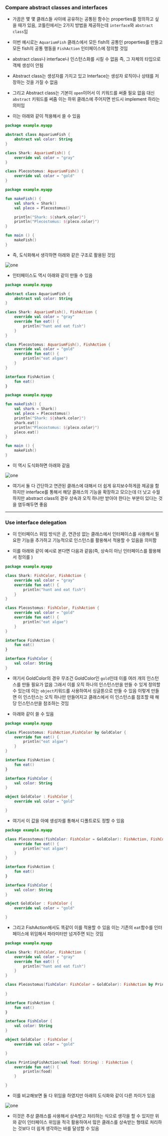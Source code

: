 ### Compare abstract classes and interfaces
- 가끔은 몇 몇 클래스들 사이에 공유하는 공통된 함수는 properties를 정의하고 싶을 때가 있음, 코틀린에서는 2가지 방법을 제공하는데 `interface`와 `abstract class`임

- 이번 예시로는 `AquariumFish` 클래스에서 모든 fish의 공통인 properties를 만들고 모든 fish의 공통 행동을 `FishAction` 인터페이스에 정의할 것임

- abstract class나 interface나 인스턴스화를 시킬 수 없음 즉, 그 자체의 타입으로 객체 생성이 안됨

- Abstract class는 생성자를 가지고 있고 Interface는 생성자 로직이나 상태를 저장하는 것을 가질 수 없음

- 그리고 Abstract class는 기본이 `open`이어서 이 키워드를 써줄 필요 없음 대신 `abstract` 키워드를 써줌 이는 하위 클래스에 주어지면 반드시 implement 하라는 의미임

- 이는 아래와 같이 적용해서 쓸 수 있음 

```kotlin
package example.myapp

abstract class AquariumFish {
    abstract val color: String
}

class Shark: AquariumFish() {
    override val color = "gray"
}

class Plecostomus: AquariumFish() {
    override val color = "gold"
}
```

```kotlin
package example.myapp

fun makeFish() {
    val shark = Shark()
    val pleco = Plecostomus()

    println("Shark: ${shark.color}")
    println("Plecostomus: ${pleco.color}")
}

fun main () {
    makeFish()
}
```

- 즉, 도식화해서 생각하면 아래와 같은 구조로 활용된 것임

![one](/Kotlin/img/one.png)

- 인터페이스도 역시 아래와 같이 만들 수 있음

```kotlin
package example.myapp

abstract class AquariumFish {
    abstract val color: String
}

class Shark: AquariumFish(), FishAction {
    override val color = "gray"
    override fun eat() {
        println("hunt and eat fish")
    }
}

class Plecostomus: AquariumFish(), FishAction {
    override val color = "gold"
    override fun eat() {
        println("eat algae")
    }
}

interface FishAction {
    fun eat()
}
```

```kotlin
package example.myapp

fun makeFish() {
    val shark = Shark()
    val pleco = Plecostomus()
    println("Shark: ${shark.color}")
    shark.eat()
    println("Plecostomus: ${pleco.color}")
    pleco.eat()
}

fun main () {
    makeFish()
}
```

- 이 역시 도식화하면 아래와 같음

![one](/Kotlin/img/two.png)

- 여기서 둘 다 간단하고 연관된 클래스에 대해서 더 쉽게 유지보수하게끔 제공을 함 하지만 interface를 통해서 해당 클래스의 기능을 확장하고 모으는데 더 낫고 수월하지만 abstract class의 경우 상속과 오직 하나만 받아야 한다는 부분이 있다는 것을 염두해두면 좋음

--------

### Use interface delegation
- 이 인터페이스 위임 방식은 곧, 연관성 없는 클래스에서 인터페이스를 사용해서 필요한 기능을 추가하고 기능적으로 인스턴스를 활용해서 적용할 수 있음을 의미함

- 이를 아래와 같이 예시로 본다면 다음과 같음(즉, 상속이 아닌 인터페이스를 활용해서 정의를 )

```kotlin
package example.myapp

class Shark: FishColor, FishAction {
    override val color = "gray"
    override fun eat() {
        println("hunt and eat fish")
    }
}

class Plecostomus: FishColor, FishAction {
    override val color = "gold"
    override fun eat() {
        println("eat algae")
    }
}

interface FishAction {
    fun eat()
}

interface FishColor {
    val color: String
}
```

- 여기서 GoldColor의 경우 무조건 GoldColor인 `gold`인데 이를 여러 개의 인스턴스를 만들 필요가 없음 그래서 이를 오직 하나의 인스턴스만을 만들 수 있게 정의할 수 있는데 이는 `object`키워드를 사용하여서 싱글톤으로 만들 수 있음 이렇게 만들면 이 인스턴스는 오직 하나만 만들어지고 클래스에서 이 인스턴스를 참조할 때 해당 인스턴스만을 참조하는 것임

- 아래와 같이 쓸 수 있음

```kotlin
package example.myapp

class Plecostomus: FishAction,FishColor by GoldColor {
    override fun eat() {
        println("eat algae")
    }
}

interface FishAction {
    fun eat()
}

interface FishColor {
    val color: String
}

object GoldColor : FishColor {
    override val color = "gold"

}
```

- 여기서 이 값을 아예 생성자를 통해서 디폴트로도 정할 수 있음

```kotlin
package example.myapp

class Plecostomus(fishColor: FishColor = GoldColor): FishAction, FishColor by fishColor {
    override fun eat() {
        println("eat algae")
    }
}

interface FishAction {
    fun eat()
}

interface FishColor {
    val color: String
}

object GoldColor : FishColor {
    override val color = "gold"

}
```

- 그리고 FishAction에서도 똑같이 이를 적용할 수 있음 이는 기존의 `eat`함수를 인터페이스에 위임해서 파라미터만 넘겨주면 되는 것임

```kotlin
package example.myapp

class Shark: FishColor, FishAction {
    override val color = "gray"
    override fun eat() {
        println("hunt and eat fish")
    }
}

class Plecostomus(fishColor: FishColor = GoldColor): FishAction by PrintingFishAction("eat algae"), FishColor by fishColor {
    
}

interface FishAction {
    fun eat()
}

interface FishColor {
    val color: String
}

object GoldColor : FishColor {
    override val color = "gold"

}

class PrintingFishAction(val food: String) : FishAction {
    override fun eat() {
        println(food)
    }

}
```

- 이를 비교해보면 둘 다 위임을 하였지만 아래의 도식화와 같이 다른 차이가 있음

![one](/Kotlin/img/three.png)

- 이것은 추상 클래스를 사용해서 상속받고 처리하는 식으로 생각을 할 수 있지만 위와 같이 인터페이스 위임을 적극 활용하여서 많은 클래스를 상속받는 형태로 처리하는 것보다 더 쉽게 생각하는 바를 달성할 수 있음
